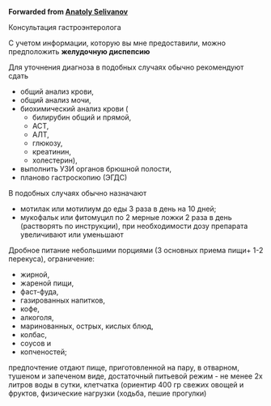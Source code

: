 **Forwarded from [Anatoly Selivanov](https://t.me/anatolyselivanov)**

Консультация гастроэнтеролога

С учетом информации, которую вы мне предоставили, можно предположить **желудочную диспепсию** 

Для уточнения диагноза в подобных случаях обычно рекомендуют сдать
- общий анализ крови, 
- общий анализ мочи, 
- биохимический анализ крови (
	- билирубин общий и прямой, 
	- АСТ,
	- АЛТ,
	- глюкозу,
	- креатинин,
	- холестерин), 
- выполнить УЗИ органов брюшной полости, 
- планово гастроскопию (ЭГДС)

В подобных случаях обычно назначают 
- мотилак или мотилиум до еды 3 раза в день на 10 дней; 
- мукофальк или фитомуцил по 2 мерные ложки 2 раза в день (растворять по инструкции), 
при необходимости дозу препарата увеличивают или уменьшают

Дробное питание небольшими порциями (3 основных приема пищи+ 1-2 перекуса), ограничение:
- жирной, 
- жареной пищи, 
- фаст-фуда, 
- газированных напитков, 
- кофе, 
- алкоголя, 
- маринованных, острых, кислых блюд, 
- колбас, 
- соусов и 
- копченостей; 
 
предпочтение отдают пище, приготовленной на пару, в отварном, тушеном и запеченом виде, достаточный питьевой режим - не менее 2х литров воды в сутки, клетчатка (ориентир 400 гр свежих овощей и фруктов, физические нагрузки (ходьба, пешие прогулки)